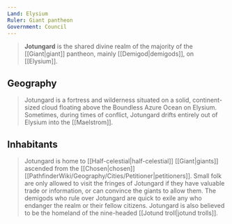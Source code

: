 ```yaml
---
Land: Elysium
Ruler: Giant pantheon
Government: Council
---
```


> **Jotungard** is the shared divine realm of the majority of the [[Giant|giant]] pantheon, mainly [[Demigod|demigods]], on [[Elysium]].


## Geography

> Jotungard is a fortress and wilderness situated on a solid, continent-sized cloud floating above the Boundless Azure Ocean on Elysium. Sometimes, during times of conflict, Jotungard drifts entirely out of Elysium into the [[Maelstrom]].


## Inhabitants

> Jotungard is home to [[Half-celestial|half-celestial]] [[Giant|giants]] ascended from the [[Chosen|chosen]] [[PathfinderWiki/Geography/Cities/Petitioner|petitioners]]. Small folk are only allowed to visit the fringes of Jotungard if they have valuable trade or information, or can convince the giants to allow them. The demigods who rule over Jotungard are quick to exile any who endanger the realm or their fellow citizens. Jotungard is also believed to be the homeland of the nine-headed [[Jotund troll|jotund trolls]].







